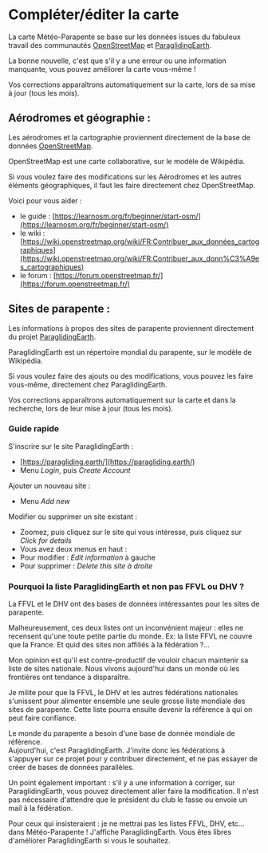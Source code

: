 # Compléter/éditer la carte

La carte Météo-Parapente se base sur les données issues du fabuleux travail des communautés [OpenStreetMap](https://www.openstreetmap.org/about) et [ParaglidingEarth](https://paraglidingearth.com/).

La bonne nouvelle, c'est que s'il y a une erreur ou une information manquante, vous pouvez améliorer la carte vous-même !

Vos corrections apparaîtrons automatiquement sur la carte, lors de sa mise à jour (tous les mois).

## **Aérodromes et géographie :**

Les aérodromes et la cartographie proviennent directement de la base de données [OpenStreetMap](https://www.openstreetmap.org/about).

OpenStreetMap est une carte collaborative, sur le modèle de Wikipédia.

Si vous voulez faire des modifications sur les Aérodromes et les autres éléments géographiques, il faut les faire directement chez OpenStreetMap.

Voici pour vous aider :

-   le guide : [https://learnosm.org/fr/beginner/start-osm/](https://learnosm.org/fr/beginner/start-osm/)
-   le wiki : [https://wiki.openstreetmap.org/wiki/FR:Contribuer_aux_données_cartographiques](https://wiki.openstreetmap.org/wiki/FR:Contribuer_aux_donn%C3%A9es_cartographiques)
-   le forum : [https://forum.openstreetmap.fr/](https://forum.openstreetmap.fr/)


## **Sites de parapente :**

Les informations à propos des sites de parapente proviennent directement du projet [ParaglidingEarth](https://paragliding.earth/).

ParaglidingEarth est un répertoire mondial du parapente, sur le modèle de Wikipédia.

Si vous voulez faire des ajouts ou des modifications, vous pouvez les faire vous-même, directement chez ParaglidingEarth.

Vos corrections apparaîtrons automatiquement sur la carte et dans la recherche, lors de leur mise à jour (tous les mois).


### Guide rapide

S'inscrire sur le site ParaglidingEarth :

-   [https://paragliding.earth/](https://paragliding.earth/)
-   Menu *Login*, puis *Create Account*

Ajouter un nouveau site :

-   Menu *Add new*

Modifier ou supprimer un site existant :

-   Zoomez, puis cliquez sur le site qui vous intéresse, puis cliquez sur *Click for details*
-   Vous avez deux menus en haut :
-   Pour modifier : *Edit information* à gauche
-   Pour supprimer : *Delete this site à droite*


### Pourquoi la liste ParaglidingEarth et non pas FFVL ou DHV ?

La FFVL et le DHV ont des bases de données intéressantes pour les sites de parapente.

Malheureusement, ces deux listes ont un inconvénient majeur : elles ne recensent qu'une toute petite partie du monde. Ex: la liste FFVL ne couvre que la France. Et quid des sites non affiliés à la fédération ?...

Mon opinion est qu'il est contre-productif de vouloir chacun maintenir sa liste de sites nationale. Nous vivons aujourd'hui dans un monde où les frontières ont tendance à disparaître.

Je milite pour que la FFVL, le DHV et les autres fédérations nationales s'unissent pour alimenter ensemble une seule grosse liste mondiale des sites de parapente. Cette liste pourra ensuite devenir la référence à qui on peut faire confiance.

Le monde du parapente a besoin d'une base de donnée mondiale de référence.\
Aujourd'hui, c'est ParaglidingEarth. J'invite donc les fédérations à s'appuyer sur ce projet pour y contribuer directement, et ne pas essayer de créer de bases de données parallèles.

Un point également important : s'il y a une information à corriger, sur ParaglidingEarth, vous pouvez directement aller faire la modification. Il n'est pas nécessaire d'attendre que le président du club le fasse ou envoie un mail à la fédération.

Pour ceux qui insisteraient : je ne mettrai pas les listes FFVL, DHV, etc... dans Météo-Parapente ! J'affiche ParaglidingEarth. Vous êtes libres d'améliorer ParaglidingEarth si vous le souhaitez.
